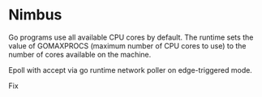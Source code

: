 # Nimbus

Go programs use all available CPU cores by default. The runtime sets the value of GOMAXPROCS (maximum number of CPU cores to use) to the number of cores available on the machine. 

Epoll with accept via go runtime network poller on edge-triggered mode.

Fix